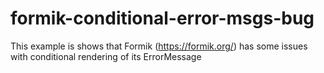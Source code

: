 # formik-conditional-error-msgs-bug

This example is shows that Formik (https://formik.org/) has some issues with conditional rendering of its ErrorMessage
